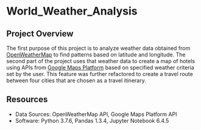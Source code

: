 # World_Weather_Analysis

## Project Overview

The first purpose of this project is to analyze weather data obtained from [OpenWeatherMap](https://openweathermap.org/api)
to find patterns based on latitude and longitude. The second part of the project uses that weather data to create a map 
of hotels using APIs from [Google Maps Platform](https://mapsplatform.google.com/) based on specified weather criteria set by the user. This feature was further refactored to create a travel route between four cities that are chosen as a travel itinerary. 

## Resources

- Data Sources: OpenWeatherMap API, Google Maps Platform API
- Software: Python 3.7.6, Pandas 1.3.4, Jupyter Notebook 6.4.5
